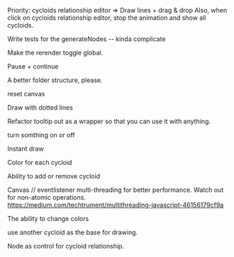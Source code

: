 Priority: cycloids relationship editor => Draw lines + drag & drop
Also, when click on cycloids relationship editor, stop the animation and show all cycloids.

Write tests for the generateNodes -- kinda complicate

Make the rerender toggle global.

Pause + continue

A better folder structure, please.

reset canvas

Draw with dotted lines

Refactor tooltip out as a wrapper so that you can use it with anything.

turn somthing on or off

Instant draw

Color for each cycloid

Ability to add or remove cycloid

Canvas // eventlistener multi-threading for better performance. Watch out for non-atomic operations.
https://medium.com/techtrument/multithreading-javascript-46156179cf9a

The ability to change colors

use another cycloid as the base for drawing.

Node as control for cycloid relationship.
